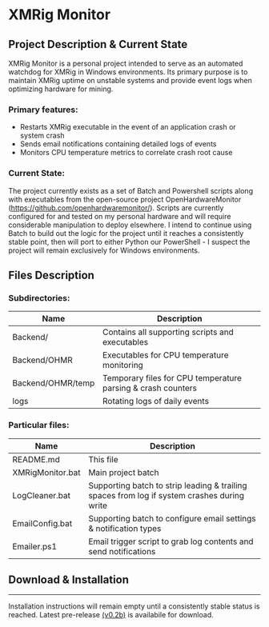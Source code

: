 # XMRig Monitor

## Project Description & Current State

XMRig Monitor is a personal project intended to serve as an automated watchdog for XMRig in Windows environments. Its primary purpose is to
maintain XMRig uptime on unstable systems and provide event logs when optimizing hardware for mining.

### Primary features:

- Restarts XMRig executable in the event of an application crash or system crash
- Sends email notifications containing detailed logs of events
- Monitors CPU temperature metrics to correlate crash root cause

### Current State:

The project currently exists as a set of Batch and Powershell scripts along with executables from the open-source project OpenHardwareMonitor
(https://github.com/openhardwaremonitor/). Scripts are currently configured for and tested on my personal hardware and will require considerable
manipulation to deploy elsewhere. I intend to continue using Batch to build out the logic for the project until it reaches a consistently stable
point, then will port to either Python our PowerShell - I suspect the project will remain exclusively for Windows environments.

## Files Description

### Subdirectories:

Name            | Description
--------------- | -------------------------------------------------
Backend/		| Contains all supporting scripts and executables
Backend/OHMR		| Executables for CPU temperature monitoring
Backend/OHMR/temp		| Temporary files for CPU temperature parsing & crash counters
logs		| Rotating logs of daily events


### Particular files:

Name            | Description
--------------- | ---------------------------------------------------------------
README.md	| This file
XMRigMonitor.bat		| Main project batch
LogCleaner.bat	| Supporting batch to strip leading & trailing spaces from log if system crashes during write
EmailConfig.bat	| Supporting batch to configure email settings & notification types
Emailer.ps1		| Email trigger script to grab log contents and send notifications

## Download & Installation
------------

Installation instructions will remain empty until a consistently stable status is reached. Latest pre-release [(v0.2b)](https://github.com/MrClappy/XMRigMonitor/releases/tag/v0.2b) is availabile for download.
